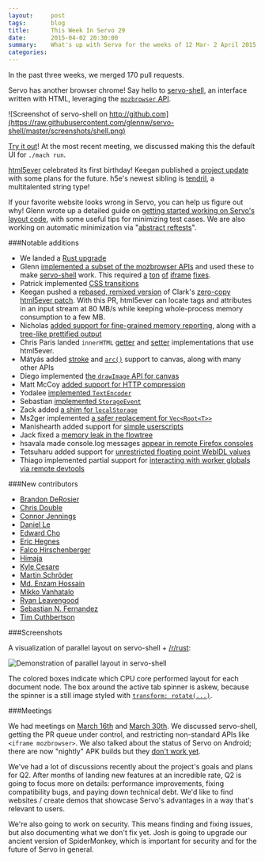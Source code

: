 ```yaml
---
layout:     post
tags:       blog
title:      This Week In Servo 29
date:       2015-04-02 20:30:00
summary:    What's up with Servo for the weeks of 12 Mar- 2 April 2015
categories:
---
```


In the past three weeks, we merged 170 pull requests.

Servo has another browser chrome! Say hello to [servo-shell](https://github.com/glennw/servo-shell),
an interface written with HTML, leveraging the
[`mozbrowser` API](https://developer.mozilla.org/en-US/docs/Web/API/Using_the_Browser_API).

![Screenshot of servo-shell on http://github.com](https://raw.githubusercontent.com/glennw/servo-shell/master/screenshots/shell.png)

[Try it out](https://github.com/glennw/servo-shell#how-do-i-use-it)! At the most recent meeting, we discussed making this the default UI for `./mach run`.

[html5ever][] celebrated its first birthday! Keegan published a [project update][] with some plans for the future.
h5e's newest sibling is [tendril](https://github.com/kmcallister/tendril#readme), a multitalented string type!

If your favorite website looks wrong in Servo, you can help us figure out why! Glenn wrote up a detailed guide on [getting started working on Servo's layout code](https://github.com/servo/servo/wiki/Getting-started-with-layout), with some useful tips for minimizing test cases. We are also working on automatic minimization via "[abstract reftests](https://github.com/servo/servo/issues/5260)".

###Notable additions

- We landed a [Rust upgrade](https://github.com/servo/servo/pull/5256)
- Glenn [implemented a subset of the mozbrowser APIs](https://github.com/servo/servo/pull/5281) 
    and used these to make [servo-shell](https://github.com/glennw/servo-shell) work. This required
    [a](https://github.com/servo/servo/pull/5205) [ton](https://github.com/servo/servo/pull/5205)
    [of](https://github.com/servo/servo/pull/5205) [iframe](https://github.com/servo/servo/pull/5249)
    [fixes](https://github.com/servo/servo/pull/5248).
- Patrick implemented [CSS transitions](https://github.com/servo/servo/pull/5400)
- Keegan pushed a [rebased, remixed version][pr114] of Clark's [zero-copy
  html5ever patch][pr60]. With this PR, html5ever can locate tags and
  attributes in an input stream at 80 MB/s while keeping whole-process memory
  consumption to a few MB.
- Nicholas [added support for fine-grained memory reporting](https://github.com/servo/servo/pull/5193), 
    along with a [tree-like prettified output](https://github.com/servo/servo/pull/5284)
- Chris Paris landed `innerHTML` [getter](https://github.com/servo/servo/pull/5029)
  and [setter](https://github.com/servo/servo/pull/4888) implementations that use
  html5ever.
- Mátyás added [stroke](https://github.com/servo/servo/pull/5302) and [`arc()`](https://github.com/servo/servo/pull/5185)
    support to canvas, along  with many other APIs
- Diego implemented [the `drawImage` API for canvas](https://github.com/servo/servo/pull/5231)
- Matt McCoy [added support for HTTP compression](https://github.com/servo/servo/pull/5299)
- Yodalee [implemented `TextEncoder`](https://github.com/servo/servo/pull/5469)
- Sebastian [implemented `StorageEvent`](https://github.com/servo/servo/pull/5306)
- Zack added [a shim for `localStorage`](https://github.com/servo/servo/pull/5217)
- Ms2ger implemented [a safer replacement for `Vec<Root<T>>`](https://github.com/servo/servo/pull/5436)
- Manishearth added support for [simple userscripts](https://github.com/servo/servo/pull/5298)
- Jack fixed a [memory leak in the flowtree](https://github.com/servo/servo/pull/5228)
- hsavala made console.log messages [appear in remote Firefox consoles](https://github.com/servo/servo/pull/5229)
- Tetsuharu added support for [unrestricted floating point WebIDL values](https://github.com/servo/servo/pull/5346)
- Thiago implemented partial support for [interacting with worker globals via remote devtools](https://github.com/servo/servo/pull/5181)
 


###New contributors


 - [Brandon DeRosier](https://github.com/bdero)
 - [Chris Double](https://github.com/doublec)
 - [Connor Jennings](https://github.com/cojennin)
 - [Daniel Le](https://github.com/GreenRecycleBin)
 - [Edward Cho](https://github.com/zerokarmaleft)
 - [Eric Hegnes](https://github.com/ehegnes)
 - [Falco Hirschenberger](https://github.com/hirschenberger)
 - [Himaja](https://github.com/hsvalava)
 - [Kyle Cesare](https://github.com/kylc)
 - [Martin Schröder](https://github.com/mschroeder)
 - [Md. Enzam Hossain](https://github.com/ienzam)
 - [Mikko Vanhatalo](https://github.com/genkku)
 - [Ryan Leavengood](https://github.com/leavengood)
 - [Sebastian N. Fernandez](https://github.com/snf)
 - [Tim Cuthbertson](https://github.com/gfxmonk)

###Screenshots

A visualization of parallel layout on servo-shell + [/r/rust](http://www.reddit.com/r/rust):

![Demonstration of parallel layout in servo-shell](http://i.imgur.com/23Snav3.png)

The colored boxes indicate which CPU core performed layout for each document node. The box
around the active tab spinner is askew, because the spinner is a still image styled with
[`transform: rotate(...)`](https://developer.mozilla.org/en-US/docs/Web/Guide/CSS/Using_CSS_transforms).

###Meetings

We had meetings on [March
16th](https://github.com/servo/servo/wiki/Meeting-2015-03-16) and [March
30th](https://github.com/servo/servo/wiki/Meeting-2015-03-30). We discussed
servo-shell, getting the PR queue under control, and restricting non-standard
APIs like `<iframe mozbrowser>`. We also talked about the status of Servo on
Android; there are now "nightly" APK builds but they [don't work
yet](https://github.com/servo/servo/issues/5145).

We've had a lot of discussions recently about the project's goals and plans for
Q2. After months of landing new features at an incredible rate, Q2 is going to
focus more on details: performance improvements, fixing compatibility bugs, and
paying down technical debt. We'd like to find websites / create demos that
showcase Servo's advantages in a way that's relevant to users.

We're also going to work on security. This means finding and fixing issues, but
also documenting what we don't fix yet. Josh is going to upgrade our ancient
version of SpiderMonkey, which is important for security and for the future of
Servo in general.

[html5ever]: https://github.com/servo/html5ever
[project update]: http://mainisusuallyafunction.blogspot.com/2015/03/html5ever-project-update-one-year.html
[pr114]: https://github.com/servo/html5ever/pull/114
[pr60]: https://github.com/servo/html5ever/pull/60
